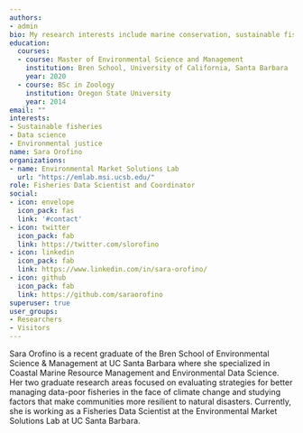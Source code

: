 ```yaml
---
authors:
- admin
bio: My research interests include marine conservation, sustainable fisheries, and environmental justice.
education:
  courses:
  - course: Master of Environmental Science and Management
    institution: Bren School, University of California, Santa Barbara
    year: 2020
  - course: BSc in Zoology
    institution: Oregon State University
    year: 2014
email: ""
interests:
- Sustainable fisheries
- Data science
- Environmental justice
name: Sara Orofino
organizations:
- name: Environmental Market Solutions Lab
  url: "https://emlab.msi.ucsb.edu/"
role: Fisheries Data Scientist and Coordinator
social:
- icon: envelope
  icon_pack: fas
  link: '#contact'
- icon: twitter
  icon_pack: fab
  link: https://twitter.com/slorofino
- icon: linkedin
  icon_pack: fab
  link: https://www.linkedin.com/in/sara-orofino/
- icon: github
  icon_pack: fab
  link: https://github.com/saraorofino
superuser: true
user_groups:
- Researchers
- Visitors
---
```


Sara Orofino is a recent graduate of the Bren School of Environmental Science & Management at UC Santa Barbara where she specialized in Coastal Marine Resource Management and Environmental Data Science. Her two graduate research areas focused on evaluating strategies for better managing data-poor fisheries in the face of climate change and studying factors that make communities more resilient to natural disasters. Currently, she is working as a Fisheries Data Scientist at the Environmental Market Solutions Lab at UC Santa Barbara.  


